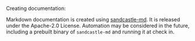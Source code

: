 Creating documentation:

Markdown documentation is created using [sandcastle-md](https://github.com/maxtoroq/sandcastle-md). It is released under the Apache-2.0 License. Automation may be considered in the future, including a prebuilt binary of `sandcastle-md` and running it at check in.